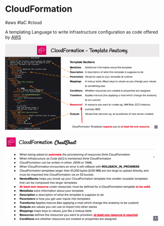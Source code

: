 # CloudFormation
#aws  #IaC #cloud


A templating Language to write infrastructure configuration as code offered by [AWS](Cloud%20Computing/AWS/AWS.md)

![Pasted image 20220724014004](Attachments/Pasted%20image%2020220724014004.png)

![Pasted image 20220724014404](Attachments/Pasted%20image%2020220724014404.png)